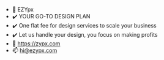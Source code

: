 - 👋 EZYpx
- ✔️ YOUR GO-TO DESIGN PLAN 
- ✔️ One flat fee for design services to scale your business
- ✔️ Let us handle your design, you focus on making profits
- 👀 https://zypx.com
- 📫 hi@ezypx.com

<!---
ezypx/ezypx is a ✨ special ✨ repository because its `README.md` (this file) appears on your GitHub profile.
You can click the Preview link to take a look at your changes.
--->
